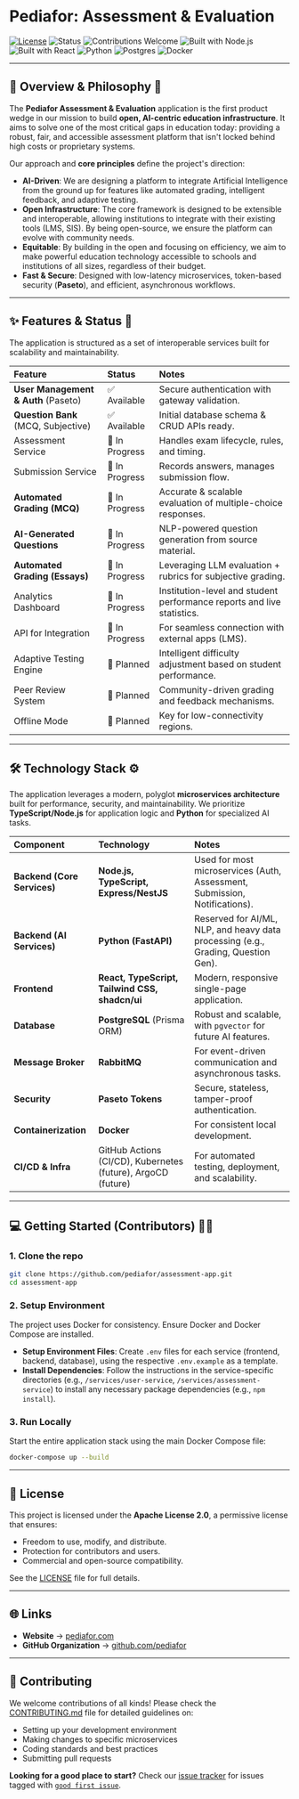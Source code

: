 # Pediafor: Assessment & Evaluation

[![License](https://img.shields.io/badge/License-Apache_2.0-blue.svg)](LICENSE)
![Status](https://img.shields.io/badge/Status-Under%20Development-orange)
![Contributions Welcome](https://img.shields.io/badge/Contributions-Welcome-brightgreen)
![Built with Node.js](https://img.shields.io/badge/Backend-Node.js%20%26%20TypeScript-339933?logo=nodedotjs)
![Built with React](https://img.shields.io/badge/Frontend-React-61DAFB?logo=react)
![Python](https://img.shields.io/badge/AI%20Services-Python%20%2F%20FastAPI-3776AB?logo=python)
![Postgres](https://img.shields.io/badge/Database-PostgreSQL-336791?logo=postgresql)
![Docker](https://img.shields.io/badge/Container-Docker-2496ED?logo=docker)

-----

## 📖 Overview & Philosophy 🧠

The **Pediafor Assessment & Evaluation** application is the first product wedge in our mission to build **open, AI-centric education infrastructure**. It aims to solve one of the most critical gaps in education today: providing a robust, fair, and accessible assessment platform that isn't locked behind high costs or proprietary systems.

Our approach and **core principles** define the project's direction:

* **AI-Driven**: We are designing a platform to integrate Artificial Intelligence from the ground up for features like automated grading, intelligent feedback, and adaptive testing.
* **Open Infrastructure**: The core framework is designed to be extensible and interoperable, allowing institutions to integrate with their existing tools (LMS, SIS). By being open-source, we ensure the platform can evolve with community needs.
* **Equitable**: By building in the open and focusing on efficiency, we aim to make powerful education technology accessible to schools and institutions of all sizes, regardless of their budget.
* **Fast & Secure**: Designed with low-latency microservices, token-based security (**Paseto**), and efficient, asynchronous workflows.

---

## ✨ Features & Status 🚀

The application is structured as a set of interoperable services built for scalability and maintainability.

| Feature | Status | Notes |
| :--- | :--- | :--- |
| **User Management & Auth** (Paseto) | ✅ Available | Secure authentication with gateway validation. |
| **Question Bank** (MCQ, Subjective) | ✅ Available | Initial database schema & CRUD APIs ready. |
| Assessment Service | 🚧 In Progress | Handles exam lifecycle, rules, and timing. |
| Submission Service | 🚧 In Progress | Records answers, manages submission flow. |
| **Automated Grading (MCQ)** | 🚧 In Progress | Accurate & scalable evaluation of multiple-choice responses. |
| **AI-Generated Questions** | 🚧 In Progress | NLP-powered question generation from source material. |
| **Automated Grading (Essays)** | 🚧 In Progress | Leveraging LLM evaluation + rubrics for subjective grading. |
| Analytics Dashboard | 🚧 In Progress | Institution-level and student performance reports and live statistics. |
| API for Integration | 🚧 In Progress | For seamless connection with external apps (LMS). |
| Adaptive Testing Engine | 📝 Planned | Intelligent difficulty adjustment based on student performance. |
| Peer Review System | 📝 Planned | Community-driven grading and feedback mechanisms. |
| Offline Mode | 📝 Planned | Key for low-connectivity regions. |

---

## 🛠 Technology Stack ⚙️

The application leverages a modern, polyglot **microservices architecture** built for performance, security, and maintainability. We prioritize **TypeScript/Node.js** for application logic and **Python** for specialized AI tasks.

| Component | Technology | Notes |
| :--- | :--- | :--- |
| **Backend (Core Services)** | **Node.js, TypeScript, Express/NestJS** | Used for most microservices (Auth, Assessment, Submission, Notifications). |
| **Backend (AI Services)** | **Python (FastAPI)** | Reserved for AI/ML, NLP, and heavy data processing (e.g., Grading, Question Gen). |
| **Frontend** | **React, TypeScript, Tailwind CSS, shadcn/ui** | Modern, responsive single-page application. |
| **Database** | **PostgreSQL** (Prisma ORM) | Robust and scalable, with `pgvector` for future AI features. |
| **Message Broker** | **RabbitMQ** | For event-driven communication and asynchronous tasks. |
| **Security** | **Paseto Tokens** | Secure, stateless, tamper-proof authentication. |
| **Containerization** | **Docker** | For consistent local development. |
| **CI/CD & Infra** | GitHub Actions (CI/CD), Kubernetes (future), ArgoCD (future) | For automated testing, deployment, and scalability. |

-----

## 💻 Getting Started (Contributors) 🧑‍💻

### **1. Clone the repo**

```bash
git clone https://github.com/pediafor/assessment-app.git
cd assessment-app
```

### **2. Setup Environment**

The project uses Docker for consistency. Ensure Docker and Docker Compose are installed.

- **Setup Environment Files**: Create `.env` files for each service (frontend, backend, database), using the respective `.env.example` as a template.
- **Install Dependencies**: Follow the instructions in the service-specific directories (e.g., `/services/user-service`, `/services/assessment-service`) to install any necessary package dependencies (e.g., `npm install`).

### **3. Run Locally**

Start the entire application stack using the main Docker Compose file:

```bash
docker-compose up --build
```

---

## 📜 License

This project is licensed under the **Apache License 2.0**, a permissive license that ensures:

- Freedom to use, modify, and distribute.
- Protection for contributors and users.
- Commercial and open-source compatibility.

See the [LICENSE](LICENSE) file for full details.

---

## 🌐 Links

- **Website** → [pediafor.com](https://pediafor.com)
- **GitHub Organization** → [github.com/pediafor](https://github.com/pediafor)

---

## 🤝 Contributing

We welcome contributions of all kinds! Please check the [CONTRIBUTING.md](CONTRIBUTING.md) file for detailed guidelines on:

- Setting up your development environment
- Making changes to specific microservices
- Coding standards and best practices
- Submitting pull requests

**Looking for a good place to start?** Check our [issue tracker](https://github.com/pediafor/assessment/issues) for issues tagged with [`good first issue`](https://github.com/pediafor/assessment/issues?q=is%3Aissue+is%3Aopen+label%3A%22good+first+issue%22).